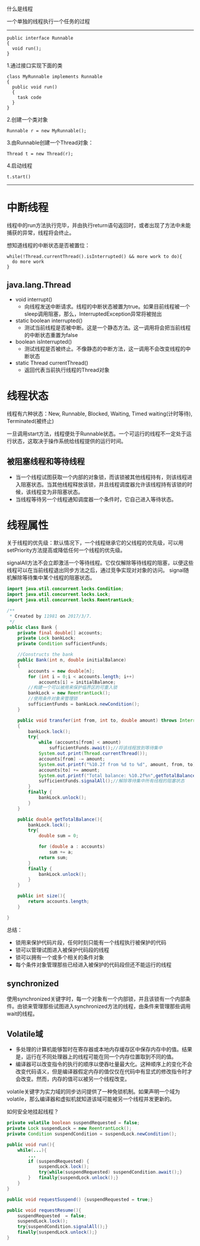 什么是线程

一个单独的线程执行一个任务的过程

--------------------------------------

```
public interface Runnable
{
  void run();
}
```
1.通过接口实现下面的类
```
class MyRunnable implements Runnable
{
  public void run()
  {
    task code
  }
}
```
2.创建一个类对象
```
Runnable r = new MyRunnable();
```
3.由Runnable创建一个Thread对象：
```
Thread t = new Thread(r);
```
4.启动线程
```
t.start()
```
--------------------

中断线程
=======
线程中的run方法执行完毕，并由执行return语句返回时，或者出现了方法中未能捕获的异常，线程将会终止。

想知道线程的中断状态是否被置位：
```
while(!Thread.currentThread().isInterrupted() && more work to do){
  do more work
}
```

java.lang.Thread
---------
* void interrupt()
  * 向线程发送中断请求。线程的中断状态被置为true。如果目前线程被一个sleep调用阻塞，那么，InterruptedException异常将被抛出
* static boolean interrupted()
  * 测试当前线程是否被中断。这是一个静态方法。这一调用将会把当前线程的中断状态重置为false
* boolean isInterrupted()
  * 测试线程是否被终止。不像静态的中断方法，这一调用不会改变线程的中断状态
* static Thread currentThread()
  * 返回代表当前执行线程的Thread对象

线程状态
==========
线程有六种状态：New, Runnable, Blocked, Waiting, Timed waiting(计时等待), Terminated(被终止)

一旦调用start方法，线程便处于Runnable状态。一个可运行的线程不一定处于运行状态，这取决于操作系统给线程提供的运行时间。

被阻塞线程和等待线程
-------
* 当一个线程试图获取一个内部的对象锁，而该锁被其他线程持有，则该线程进入阻塞状态。当其他线程释放该锁，并且线程调度器允许该线程持有该锁的时候，该线程变为非阻塞状态。
* 当线程等待另一个线程通知调度器一个条件时，它自己进入等待状态。

线程属性
=========
关于线程的优先级：默认情况下，一个线程继承它的父线程的优先级，可以用setPriority方法提高或降低任何一个线程的优先级。

signalAll方法不会立即激活一个等待线程。它仅仅解除等待线程的阻塞，以便这些线程可以在当前线程退出同步方法之后，通过竞争实现对对象的访问。
signal随机解除等待集中某个线程的阻塞状态。

```java
import java.util.concurrent.locks.Condition;
import java.util.concurrent.locks.Lock;
import java.util.concurrent.locks.ReentrantLock;

/**
 * Created by 11981 on 2017/3/7.
 */
public class Bank {
    private final double[] accounts;
    private Lock bankLock;
    private Condition sufficientFunds;

    //Constructs the bank
    public Bank(int n, double initialBalance)
    {
        accounts = new double[n];
        for (int i = 0;i < accounts.length; i++)
            accounts[i] = initialBalance;
        //构建一个可以被用来保护临界区的可重入锁
        bankLock = new ReentrantLock();
        //使用条件对象来管理锁
        sufficientFunds = bankLock.newCondition();
    }

    public void transfer(int from, int to, double amount) throws InterruptedException
    {
        bankLock.lock();
        try{
            while (accounts[from] < amount)
                sufficientFunds.await();//将该线程放到等待集中
            System.out.print(Thread.currentThread());
            accounts[from] -= amount;
            System.out.printf("%10.2f from %d to %d", amount, from, to);
            accounts[to] += amount;
            System.out.printf("Total balance: %10.2f%n",getTotalBalance());
            sufficientFunds.signalAll();//解除等待集中所有线程的阻塞状态
        }
        finally {
            bankLock.unlock();
        }
    }

    public double getTotalBalance(){
        bankLock.lock();
        try{
            double sum = 0;

            for (double a : accounts)
                sum += a;
            return sum;
        }
        finally {
            bankLock.unlock();
        }
    }

    public int size(){
        return accounts.length;
    }

}
```
总结：
* 锁用来保护代码片段，任何时刻只能有一个线程执行被保护的代码
* 锁可以管理试图进入被保护代码段的线程
* 锁可以拥有一个或多个相关的条件对象
* 每个条件对象管理那些已经进入被保护的代码段但还不能运行的线程


synchronized
----------
使用synchronized关键字时，每一个对象有一个内部锁，并且该锁有一个内部条件。由锁来管理那些试图进入synchronized方法的线程，由条件来管理那些调用wait的线程。

Volatile域
---------
* 多处理的计算机能够暂时在寄存器或本地内存缓存区中保存内存中的值。结果是，运行在不同处理器上的线程可能在同一个内存位置取到不同的值。
* 编译器可以改变指令的执行的顺序以使吞吐量最大化。这种顺序上的变化不会改变代码语义，但是编译器假定内存的值仅仅在代码中有显式的修改指令时才会改变。然而，内存的值可以被另一个线程改变。

volatile关键字为实力域的同步访问提供了一种免锁机制。如果声明一个域为volatile，那么编译器和虚拟机就知道该域可能被另一个线程并发更新的。


如何安全地挂起线程？
```java
private volatile boolean suspendRequested = false;
private Lock suspendLock = new ReentrantLock();
private Condition suspendCondition = suspendLock.newCondition();

public void run(){
	while(...){
		...
		if (suspendRequested) {
			suspendLock.lock();
			try{while(suspendRequested) suspendCondition.await();}
		}	finally{suspendLock.unlock();}
	}
}

public void requestSuspend() {suspendRequested = true;}

public void requestResume(){
	suspendRequested  = false;
	suspendLock.lock();
	try{suspendCondition.signalAll();}
	finally{suspendLock.unlock();}
}
```
